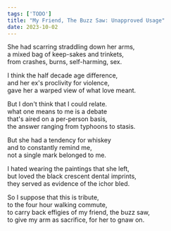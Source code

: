 ```yaml
---
tags: ['TODO']
title: "My Friend, The Buzz Saw: Unapproved Usage"
date: 2023-10-02
---
```


She had scarring straddling down her arms,  
a mixed bag of keep-sakes and trinkets,  
from crashes, burns, self-harming, sex.

I think the half decade age difference,  
and her ex's proclivity for violence,  
gave her a warped view of what love meant.

But I don't think that I could relate.  
what one means to me is a debate  
that's aired on a per-person basis,  
the answer ranging from typhoons to stasis.

But she had a tendency for whiskey  
and to constantly remind me,  
not a single mark belonged to me.

I hated wearing the paintings that she left,  
but loved the black crescent dental imprints,  
they served as evidence of the ichor bled.

So I suppose that this is tribute,  
to the four hour walking commute,  
to carry back effigies of my friend, the buzz saw,  
to give my arm as sacrifice, for her to gnaw on.
